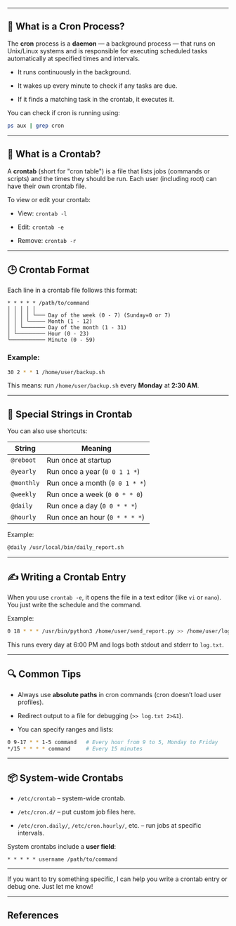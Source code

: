 
---

## 🔄 What is a **Cron Process**?

The **cron** process is a **daemon** — a background process — that runs on Unix/Linux systems and is responsible for executing scheduled tasks automatically at specified times and intervals.

- It runs continuously in the background.
    
- It wakes up every minute to check if any tasks are due.
    
- If it finds a matching task in the crontab, it executes it.
    

You can check if cron is running using:

```bash
ps aux | grep cron
```

---

## 📄 What is a **Crontab**?

A **crontab** (short for "cron table") is a file that lists jobs (commands or scripts) and the times they should be run. Each user (including root) can have their own crontab file.

To view or edit your crontab:

- View: `crontab -l`
    
- Edit: `crontab -e`
    
- Remove: `crontab -r`
    

---

## 🕒 Crontab Format

Each line in a crontab file follows this format:

```
* * * * * /path/to/command
│ │ │ │ │
│ │ │ │ └─── Day of the week (0 - 7) (Sunday=0 or 7)
│ │ │ └───── Month (1 - 12)
│ │ └─────── Day of the month (1 - 31)
│ └───────── Hour (0 - 23)
└─────────── Minute (0 - 59)
```

### Example:

```bash
30 2 * * 1 /home/user/backup.sh
```

This means: run `/home/user/backup.sh` every **Monday** at **2:30 AM**.

---

## 🔧 Special Strings in Crontab

You can also use shortcuts:

|String|Meaning|
|---|---|
|`@reboot`|Run once at startup|
|`@yearly`|Run once a year (`0 0 1 1 *`)|
|`@monthly`|Run once a month (`0 0 1 * *`)|
|`@weekly`|Run once a week (`0 0 * * 0`)|
|`@daily`|Run once a day (`0 0 * * *`)|
|`@hourly`|Run once an hour (`0 * * * *`)|

Example:

```bash
@daily /usr/local/bin/daily_report.sh
```

---

## ✍️ Writing a Crontab Entry

When you use `crontab -e`, it opens the file in a text editor (like `vi` or `nano`). You just write the schedule and the command.

Example:

```bash
0 18 * * * /usr/bin/python3 /home/user/send_report.py >> /home/user/log.txt 2>&1
```

This runs every day at 6:00 PM and logs both stdout and stderr to `log.txt`.

---

## 🔍 Common Tips

- Always use **absolute paths** in cron commands (cron doesn’t load user profiles).
    
- Redirect output to a file for debugging (`>> log.txt 2>&1`).
    
- You can specify ranges and lists:
    

```bash
0 9-17 * * 1-5 command   # Every hour from 9 to 5, Monday to Friday
*/15 * * * * command     # Every 15 minutes
```

---

## 📦 System-wide Crontabs

- `/etc/crontab` – system-wide crontab.
    
- `/etc/cron.d/` – put custom job files here.
    
- `/etc/cron.daily/`, `/etc/cron.hourly/`, etc. – run jobs at specific intervals.
    

System crontabs include a **user field**:

```
* * * * * username /path/to/command
```

---

If you want to try something specific, I can help you write a crontab entry or debug one. Just let me know!

---

## References

